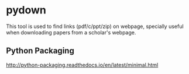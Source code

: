 # pydown
This tool is used to find links (pdf/c/ppt/zip) on webpage, specially useful when downloading papers from a scholar's webpage.


## Python Packaging

http://python-packaging.readthedocs.io/en/latest/minimal.html


